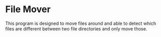# File Mover

This program is designed to move files around and able to detect which files are different between two file directories and only move those.